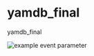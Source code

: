 # yamdb_final
yamdb_final

![example event parameter](https://github.com/itsuppartem/yamdb_final/actions/workflows/yamdb_workflow.yml/badge.svg)